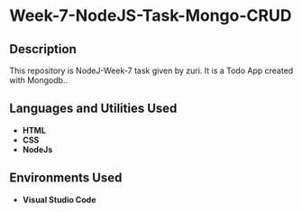 <h1>Week-7-NodeJS-Task-Mongo-CRUD</h1>

<h2>Description</h2>
This repository is NodeJ-Week-7 task given by zuri. It is a Todo App created with Mongodb..
<br />


<h2>Languages and Utilities Used</h2>

- <b>HTML</b>
- <b>CSS</b>
- <b>NodeJs</b>

<h2>Environments Used </h2>

- <b>Visual Studio Code</b>
